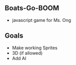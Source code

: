 ## Boats-Go-BOOM
- javascript game for Ms. Ong

## Goals
- Make working Sprites
- 3D (if allowed)
- Add AI
